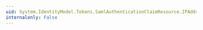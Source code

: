 ```yaml
---
uid: System.IdentityModel.Tokens.SamlAuthenticationClaimResource.IPAddress
internalonly: False
---
```

